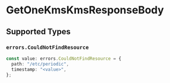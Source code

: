 # GetOneKmsKmsResponseBody


## Supported Types

### `errors.CouldNotFindResource`

```typescript
const value: errors.CouldNotFindResource = {
  path: "/etc/periodic",
  timestamp: "<value>",
};
```

